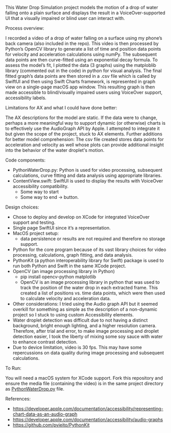 This Water Drop Simulation project models the motion of a drop of water falling onto a plain surface and displays the result in a VoiceOver-supported UI that a visually impaired or blind user can interact with.


Process overview:  

I recorded a video of a drop of water falling on a surface using my phone’s back camera (also included in the repo). 
This video is then processed by Python’s OpenCV library to generate a list of time and position data points for velocity and acceleration calculations using numPy.
The subsequent data points are then curve-fitted using an exponential decay formula.
To assess the model’s fit, I plotted the data (3 graphs) using the matploblib library (commented out in the code) in python for visual analysis. 
The final fitted graph’s data points are then stored in a .csv file which is called by SwiftUI and then using Swift Charts framework, is represented in graph view on a single-page macOS app window. This resulting graph is then made accessible to blind/visually impaired users using VoiceOver support, accessibility labels.


Limitations for AX and what I could have done better:

The AX descriptions for the model are static. If the data were to change, perhaps a more meaningful way to support dynamic (or otherwise) charts is to effectively use the AudioGraph API by Apple. I attempted to integrate it but given the scope of the project, stuck to AX elements.
Further additions for better model comprehension: The csv file created stores data points for acceleration and velocity as well whose plots can provide additional insight into the behavior of the water droplet's motion.

Code components:

- PythonWaterDrop.py: Python is used for video processing, subsequent calculations, curve fitting and data analysis using appropriate libraries.
- ContentView.swift: SwiftUI is used to display the results with VoiceOver accessibility compatibility.
    - Some way to start
    - Some way to end → button.


Design choices:

- Chose to deploy and develop on XCode for integrated VoiceOver support and testing.
- Single page SwiftUI since it’s a representation.
- MacOS project setup:
    - data persistence or results are not required and therefore no storage support.
- Python for the core program because of its vast library choices for video processing, calculations, graph fitting, and data analysis.
- PythonKit (a python interoperability library for Swift) package is used to run both Python and Swift in the same XCode project.
- OpenCV (an image processing library in Python)
    - pip install opencv-python matplotlib
    - OpenCV is an image processing library in python that was used to track the position of the water drop in each extracted frame. This created a list of positions vs. time data points, which were then used to calculate velocity and acceleration data.
- Other considerations: I tried using the Audio graph API but it seemed overkill for something as simple as the description of a non-dynamic project so I stuck to using custom Accessibility elements.
- Water droplet detection was difficult due to not having a distinct background, bright enough lighting, and a higher resolution camera. Therefore, after trial and error, to make image processing and droplet detection easier, I took the liberty of mixing some soy sauce with water to enhance contrast detection.
- Due to device limitation, video is 30 fps. This may have some repercussions on data quality during image processing and subsequent calculations.


To Run:

You will need a macOS system for XCode support. Fork this repository and ensure the media file (containing the video) is in the same project directory as [PythonWaterDrop.py](http://WaterDropSimulation.py) file.


References:

- https://developer.apple.com/documentation/accessibility/representing-chart-data-as-an-audio-graph
- https://developer.apple.com/documentation/accessibility/audio-graphs
- https://github.com/pvieito/PythonKit
